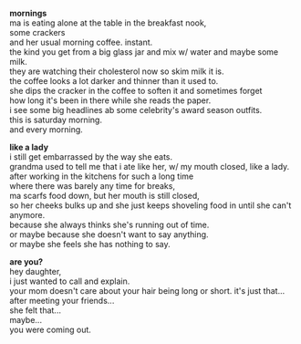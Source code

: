 **mornings** </br>
ma is eating alone at the table in the breakfast nook, </br>
some crackers </br>
and her usual morning coffee. instant. </br>
the kind you get from a big glass jar and mix w/ water and maybe some milk. </br>
they are watching their cholesterol now so skim milk it is. </br>
the coffee looks a lot darker and thinner than it used to. </br>
she dips the cracker in the coffee to soften it and sometimes forget </br>
how long it's been in there while she reads the paper. </br>
i see some big headlines ab some celebrity's award season outfits. </br>
this is saturday morning. </br>
and every morning. </br>


**like a lady** </br>
i still get embarrassed by the way she eats. </br>
grandma used to tell me that i ate like her, w/ my mouth closed, like a lady. </br>
after working in the kitchens for such a long time </br>
where there was barely any time for breaks, </br>
ma scarfs food down, but her mouth is still closed, </br>
so her cheeks bulks up and she just keeps shoveling food in until she can't anymore. </br>
because she always thinks she's running out of time. </br>
or maybe because she doesn't want to say anything. </br>
or maybe she feels she has nothing to say. </br>


**are you?** </br>
hey daughter, </br>
i just wanted to call and explain. </br>
your mom doesn't care about your hair being long or short. it's just that... </br>
after meeting your friends... </br>
she felt that... </br>
maybe...</br>
you were coming out. </br>



